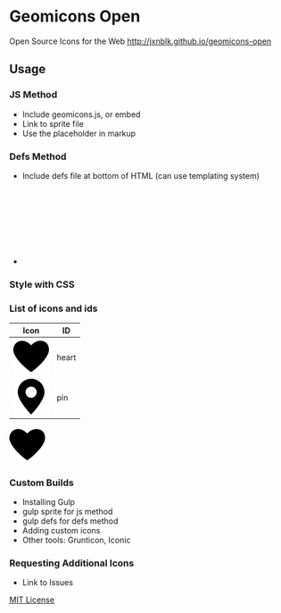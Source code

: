 # Geomicons Open
Open Source Icons for the Web
http://jxnblk.github.io/geomicons-open


## Usage
### JS Method
- Include geomicons.js, or embed
- Link to sprite file
- Use the placeholder in markup

### Defs Method
- Include defs file at bottom of HTML (can use templating system)
- <svg><use xlink:href="#cog"></svg>

### Style with CSS

### List of icons and ids

Icon    | ID
--------|--------
![heart](icons/heart.svg) | heart
![pin](icons/pin.svg) | pin

![heart](icons/heart.svg)

### Custom Builds
- Installing Gulp
- gulp sprite for js method
- gulp defs for defs method
- Adding custom icons
- Other tools: Grunticon, Iconic

### Requesting Additional Icons
- Link to Issues

[MIT License](http://opensource.org/licenses/MIT)

